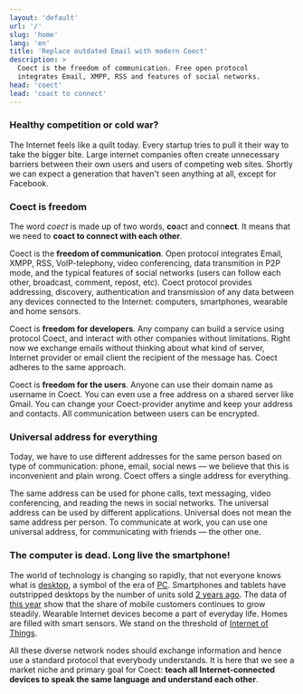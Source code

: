 ```yaml
---
layout: 'default'
url: '/'
slug: 'home'
lang: 'en'
title: 'Replace outdated Email with modern Coect'
description: >
  Coect is the freedom of communication. Free open protocol
  integrates Email, XMPP, RSS and features of social networks.
head: 'coect'
lead: 'coact to connect'
---
```


### Healthy competition or cold war?

The Internet feels like a quilt today. Every startup tries to pull it their way
to take the bigger bite. Large internet companies often create unnecessary
barriers between their own users and users of competing web sites. Shortly we
can expect a generation that haven't seen anything at all, except for Facebook.

### Coect is freedom

The word _coect_ is made up of two words, **co**act and conn**ect**. It means
that we need to **coact to connect with each other**.

Coect is the **freedom of communication**. Open protocol integrates Email, XMPP,
RSS, VoIP-telephony, video conferencing, data transmition in P2P mode, and the
typical features of social networks (users can follow each other, broadcast,
comment, repost, etc). Coect protocol provides addressing, discovery,
authentication and transmission of any data between any devices connected to the
Internet: computers, smartphones, wearable and home sensors.

Coect is **freedom for developers**. Any company can build a service using
protocol Coect, and interact with other companies without limitations. Right now
we exchange emails without thinking about what kind of server, Internet provider or
email client the recipient of the message has. Coect adheres to the same
approach.

Coect is **freedom for the users**. Anyone can use their domain name as username
in Coect. You can even use a free address on a shared server like Gmail. You can
change your Coect-provider anytime and keep your address and contacts. All
communication between users can be encrypted.


### Universal address for everything

Today, we have to use different addresses for the same person based on type of
communication: phone, email, social news &mdash; we believe that this is inconvenient
and plain wrong. Coect offers a single address for everything.

The same address can be used for phone calls, text messaging, video
conferencing, and reading the news in social networks. The universal
address can be used by different applications. Universal does not mean the same
address per person. To communicate at work, you can use one universal address,
for communicating with friends &mdash; the other one.


### The computer is dead. Long live the smartphone!

The world of technology is changing so rapidly, that not everyone knows what is
[desktop](http://en.wikipedia.org/wiki/Desktop_computer), a symbol of the era of [PC](http://en.wikipedia.org/wiki/Personal_computer). Smartphones and tablets have outstripped
desktops by the number of units sold
[2 years ago](http://www.asymco.com/2012/01/17/the-rise-and-fall-of-personal-computing/).
The data of [this year](http://www.kpcb.com/insights/2013-internet-trends) show
that the share of mobile customers continues to grow steadily. Wearable Internet
devices become a part of everyday life. Homes are filled with smart sensors.
We stand on the threshold of
[Internet of Things](http://en.wikipedia.org/wiki/Internet_of_Things).

All these diverse network nodes should exchange information and hence use a
standard protocol that everybody understands. It is here that we see a market niche and
primary goal for Coect: **teach all Internet-connected devices to speak the
same language and understand each other**.
